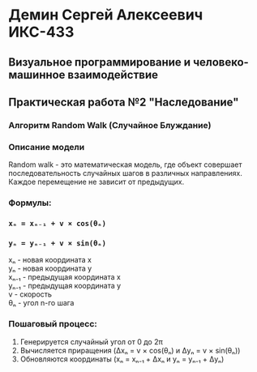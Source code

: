# Демин Сергей Алексеевич ИКС-433
## Визуальное программирование и человеко-машинное взаимодействие

## Практическая работа №2 "Наследование"

### Алгоритм Random Walk (Случайное Блуждание)
### Описание модели
Random walk - это математическая модель, где объект совершает последовательность случайных шагов в различных направлениях. Каждое перемещение не зависит от предыдущих.

### Формулы:

### `xₙ = xₙ₋₁ + v × cos(θₙ)`

### `yₙ = yₙ₋₁ + v × sin(θₙ)`

xₙ -  новая координата x\
yₙ - новая координата y\
xₙ₋₁ - предыдущая координата x\
yₙ₋₁ - предыдущая координата y\
v - скорость\
θₙ - угол n-го шага

### Пошаговый процесс:

1. Генерируется случайный угол от 0 до 2π
2. Вычисляется приращения (Δxₙ = v × cos(θₙ) и Δyₙ = v × sin(θₙ))
3. Обновляются координаты (xₙ = xₙ₋₁ + Δxₙ и yₙ = yₙ₋₁ + Δyₙ)